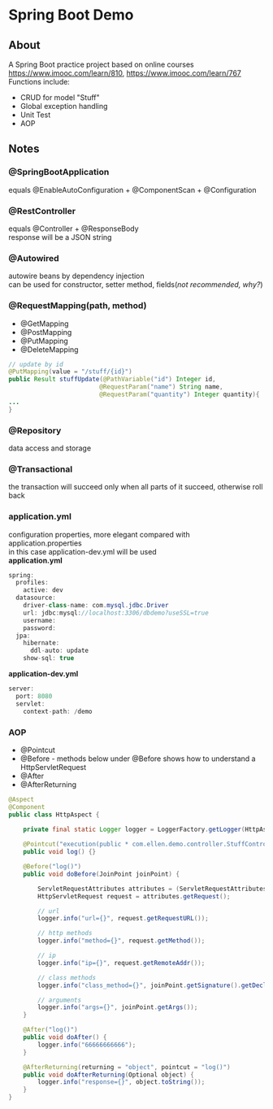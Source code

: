 # Spring Boot Demo

## About
A Spring Boot practice project based on online courses https://www.imooc.com/learn/810, https://www.imooc.com/learn/767 
Functions include:  
* CRUD for model "Stuff"  
* Global exception handling
* Unit Test
* AOP

## Notes
### @SpringBootApplication
equals @EnableAutoConfiguration + @ComponentScan + @Configuration

### @RestController
equals @Controller + @ResponseBody  
response will be a JSON string

### @Autowired
autowire beans by dependency injection  
can be used for constructor, setter method, fields(*not recommended, why?*)

### @RequestMapping(path, method)
* @GetMapping
* @PostMapping
* @PutMapping
* @DeleteMapping
```java
// update by id
@PutMapping(value = "/stuff/{id}")
public Result stuffUpdate(@PathVariable("id") Integer id,
                         @RequestParam("name") String name,
                         @RequestParam("quantity") Integer quantity){
...
}
```
### @Repository
data access and storage

### @Transactional
the transaction will succeed only when all parts of it succeed, otherwise roll back

### application.yml
configuration properties, more elegant compared with application.properties  
in this case application-dev.yml will be used  
**application.yml**
```java
spring:
  profiles:
    active: dev
  datasource:
    driver-class-name: com.mysql.jdbc.Driver
    url: jdbc:mysql://localhost:3306/dbdemo?useSSL=true
    username: 
    password: 
  jpa:
    hibernate:
      ddl-auto: update
    show-sql: true
```
**application-dev.yml**
```java
server:
  port: 8080
  servlet:
    context-path: /demo
```
### AOP
* @Pointcut
* @Before - methods below under @Before shows how to understand a HttpServletRequest
* @After
* @AfterReturning
```java
@Aspect
@Component
public class HttpAspect {

    private final static Logger logger = LoggerFactory.getLogger(HttpAspect.class);
    
    @Pointcut("execution(public * com.ellen.demo.controller.StuffController.*(..))")
    public void log() {}

    @Before("log()")
    public void doBefore(JoinPoint joinPoint) {

        ServletRequestAttributes attributes = (ServletRequestAttributes) RequestContextHolder.getRequestAttributes();
        HttpServletRequest request = attributes.getRequest();

        // url
        logger.info("url={}", request.getRequestURL());

        // http methods
        logger.info("method={}", request.getMethod());

        // ip
        logger.info("ip={}", request.getRemoteAddr());

        // class methods
        logger.info("class_method={}", joinPoint.getSignature().getDeclaringTypeName() + "." + joinPoint.getSignature().getName());

        // arguments
        logger.info("args={}", joinPoint.getArgs());
    }

    @After("log()")
    public void doAfter() {
        logger.info("66666666666");
    }

    @AfterReturning(returning = "object", pointcut = "log()")
    public void doAfterReturning(Optional object) {
        logger.info("response={}", object.toString());
    }
}
